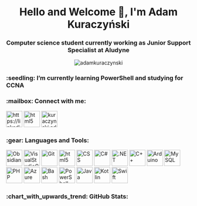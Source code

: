 <h1 align="center">Hello and Welcome 👋, I'm Adam Kuraczyński </h1>
<h3 align="center">Computer science student currently working as Junior Support Specialist at Aludyne</h3>

<p align="center"> <img src="https://komarev.com/ghpvc/?username=adamkuraczynski&label=Profile%20views&color=0e75b6&style=flat" alt="adamkuraczynski" /> </p>

<h3 align="left"> :seedling: I’m currently learning PowerShell and studying for CCNA</h3> 

<h3 align="left"> :mailbox: Connect with me:</h3>
<p align="left">
    <a href="https://linkedin.com/in/iamadamkuraczynski" target="blank" rel="noreferrer"> <img src="https://skillicons.dev/icons?i=linkedin" width="44" height="44" alt="https://linkedin.com/in/iamadamkuraczynski" /></a>
    <a href="https://www.github.com/AdamKuraczynski" target="blank" rel="noreferrer"> <img src="https://skillicons.dev/icons?i=github" alt="html5" width="44" height="44" alt="https://www.github.com/AdamKuraczynski" /></a>
    <a href="mailto:kuraczynski.adam@gmail.com" target="blank" rel="noreferrer"> <img src="https://skillicons.dev/icons?i=gmail" width="44" height="44" alt="kuraczynski.adam@gmail.com" /></a>
                                                                                           
</p>

<h3 align="left"> :gear: Languages and Tools:</h3>

<p align="left">
    <a href="https://obsidian.md/" target="blank" rel="noreferrer"> <img src="https://skillicons.dev/icons?i=obsidian" width="44" height="44" alt="Obsidian " /></a>
    <a href="https://code.visualstudio.com/" target="blank" rel="noreferrer"> <img src="https://skillicons.dev/icons?i=vscode" width="44" height="44" alt="VisualStudioCode " /></a>                                                       
    <a href="https://git-scm.com/" target="blank" rel="noreferrer"> <img src="https://skillicons.dev/icons?i=git" width="44" height="44" alt="Git " /></a>
    <a href="https://www.w3.org/html/" target="blank" rel="noreferrer"> <img src="https://skillicons.dev/icons?i=html" alt="html5" width="44" height="44" alt="Html " /></a>
    <a href="https://www.w3schools.com/css/" target="blank" rel="noreferrer"> <img src="https://skillicons.dev/icons?i=css" width="44" height="44" alt="CSS " /></a>
    <a href="https://www.w3schools.com/cs/" target="blank" rel="noreferrer"> <img src="https://skillicons.dev/icons?i=cs" width="44" height="44" alt="C# " /></a>
    <a href="https://dotnet.microsoft.com/" target="blank" rel="noreferrer"> <img src="https://skillicons.dev/icons?i=dotnet" width="44" height="44" alt=".NET " /></a>
    <a href="https://www.w3schools.com/cpp/" target="blank" rel="noreferrer"> <img src="https://skillicons.dev/icons?i=cpp" width="44" height="44" alt="C++ " /></a>
    <a href="https://www.arduino.cc/" target="blank" rel="noreferrer"> <img src="https://skillicons.dev/icons?i=arduino" width="44" height="44" alt="Arduino " /></a>
    <a href="https://www.mysql.com/" target="blank" rel="noreferrer"> <img src="https://skillicons.dev/icons?i=mysql" width="44" height="44" alt="MySQL " /></a>
    <a href="https://www.php.net" target="blank" rel="noreferrer"> <img src="https://skillicons.dev/icons?i=php" width="44" height="44" alt="PHP " /></a>
    <a href="https://azure.microsoft.com/en-in/" target="blank" rel="noreferrer"> <img src="https://skillicons.dev/icons?i=azure" width="44" height="44" alt="Azure " /></a>
    <a href="https://www.gnu.org/software/bash/" target="blank" rel="noreferrer"> <img src="https://skillicons.dev/icons?i=bash" width="44" height="44" alt="Bash " /></a>
    <a href="https://learn.microsoft.com/powershell/" target="blank" rel="noreferrer"> <img src="https://skillicons.dev/icons?i=powershell" width="44" height="44" alt="PowerShell " /></a>
    <a href="https://www.java.com" target="blank" rel="noreferrer"> <img src="https://skillicons.dev/icons?i=java" width="44" height="44" alt="Java " /></a>
    <a href="https://kotlinlang.org" target="blank" rel="noreferrer"> <img src="https://skillicons.dev/icons?i=kotlin" width="44" height="44" alt="Kotlin " /></a>
    <a href="https://developer.apple.com/swift/" target="blank" rel="noreferrer"> <img src="https://skillicons.dev/icons?i=swift" width="44" height="44" alt="Swift " /></a>                                                                                            
</p>

<h3 align="left"> :chart_with_upwards_trend: GitHub Stats:</h3>
<p>
  <img align="left" src="https://github-readme-stats.vercel.app/api/top-langs/?username=AdamKuraczynski&amp;theme=vue&amp;hide_border=false&amp;include_all_commits=true&amp;count_private=false&amp;layout=compact&amp;title_color=fff\&amp;icon_color=79ff97\&amp;text_color=9f9f9f\&amp;bg_color=151515" alt="">
</p>

<p>
  <img align="center" src="https://github-readme-stats.vercel.app/api/?username=AdamKuraczynski&amp;show_icons=true\&amp;title_color=fff\&amp;icon_color=79ff97\&amp;text_color=9f9f9f\&amp;bg_color=151515" alt="">
</p>
